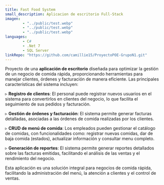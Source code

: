 ```yaml
---
title: Fast Food System
small_description: Aplicacion de escritorio Full-Stack
imagen: 
        - "../public/test.webp"
        - "../public/test.webp"
        - "../public/test.webp"
languages: 
        - C#
        - .Net 7
        - SQL Server
linkRepo: "https://github.com/camillie15/ProyectoPOE-GrupoN1.git"
---
```


Proyecto de una **aplicación de escritorio** diseñada para optimizar la gestión de un negocio de comida rápida, proporcionando herramientas para manejar clientes, órdenes y facturación de manera eficiente. Las principales características del sistema incluyen:  

▹ **Registro de clientes**: El personal puede registrar nuevos usuarios en el sistema para convertirlos en clientes del negocio, lo que facilita el seguimiento de sus pedidos y facturación.

▹ **Gestión de órdenes y facturación**: El sistema permite generar facturas detalladas, asociadas a las órdenes de comida realizadas por los clientes.

▹ **CRUD de menú de comida**: Los empleados pueden gestionar el catálogo de comidas, con funcionalidades como: registrar nuevas comidas, dar de baja comida (estados), actualizar información y consultar menu completo.

▹ **Generación de reportes**: El sistema permite generar reportes detallados sobre las facturas emitidas, facilitando el análisis de las ventas y el rendimiento del negocio.

Esta aplicación es una solución integral para negocios de comida rápida, facilitando la administración del menú, la atención a clientes y el control de ventas.
